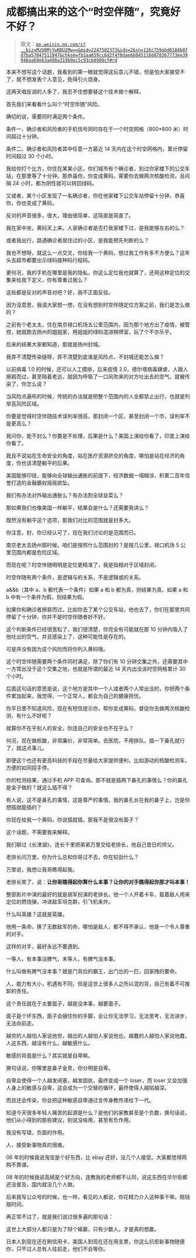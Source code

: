 # 成都搞出来的这个“时空伴随”，究竟好不好？

> 原文：[`mp.weixin.qq.com/s?__biz=MzU0MjYwNDU2Mw==&mid=2247502373&idx=2&sn=116c759abd6184b8fd7ba57047511947&chksm=fb1aa659cc6d2f4f8dae66045118dd78367773ee39948aa69e63a480a319b9ec5c93cb8980cf#rd`](http://mp.weixin.qq.com/s?__biz=MzU0MjYwNDU2Mw==&mid=2247502373&idx=2&sn=116c759abd6184b8fd7ba57047511947&chksm=fb1aa659cc6d2f4f8dae66045118dd78367773ee39948aa69e63a480a319b9ec5c93cb8980cf#rd)

本来不想写这个话题，我看到的第一眼就觉得这玩意儿不错，但是怕大家接受不了，就不想发表个人意见，免得引火烧身。

这两天唱反调的人多了，我忍不住想要替这个技术做个解释。

首先我们来看看什么叫个“时空伴随”风险。

确切的说，需要同时满足两个条件。

条件一、确诊者和风险者的手机信号同时存在于一个时空网格（800*800 米）时间超过十分钟。

条件二、确诊者和风险者其中任意一方最近 14 天内在这个时空网格内，累计停留时间超过 30 个小时。

我给你打个比方，你住在某某小区，你们城市有个确诊者，到过你家楼下的公交车站，在那里等了十分钟。那恭喜你，你变成黄码，需要你去做两次核酸检测，且间隔 24 小时，都为阴性就可以转回绿码。

又或者，某个小区发现了一名确诊者，你在他家楼下公交车站停留十分钟，恭喜你，你也变成了黄码。

反对的声音很多，很大，理由很简单，这简直是简直了。

我在家中坐，黄码天上来。人家确诊者是否打我家楼下过，是我能够左右的么？

或者我出行，路遇确诊者居住过的小区，是我能预先判断的么？

我也不想呀，就这么一点交叉，你给我一个黄码，想过我工作有多不方便么？这年头去超市都要出示绿码接种码行程码。

更何况，我的手机在哪里是我的隐私，你这么定位我也就算了，还用这种定位的交集来给我下定义，你有尊重过我么？

这些都是反对的声音对吧？好，我不正面反驳。

因为没意思，我请大家想一想，在没有想到时空伴随定位方案之前，我们是怎么做的？

之前有个老太太，住在南京禄口机场五公里范围内，因为那个地方出了疫情，被管控，她就跑去扬州的姐姐家，用姐姐的绿码混进棋牌室，玩了个不亦乐乎。

后来的结果大家都知道，那就是扬州封城。

我弄不清楚传染链呀，弄不清楚到底谁是风险点，不封城还能怎么做？

以前病毒 1.0 的时候，还可以人工摸排，后来疫情 2.0，德尔塔病毒肆虐，人跟人擦肩而过，甚至隔着老远，就因为呼吸了一口风吹来的对方吐出去的空气，就被传染了，你怎么说？

当风险点遍布的时候，传统的办法就是把整个范围内的人全都禁止出行，也就是列举高风险区域。

你要是觉得时空伴随技术误判率很高，那封闭一个区，甚至封闭一个市，误判率不是更高么？

我问你，能不封么？你要是不处理，后果是什么？美国上演给你看了，印度上演给你看了。

我且不说站在生命安全的角度，站在医疗资源挤兑的角度，哪怕是站在经济的角度，你也该清楚躺平的后果。

美国能够印钱，能够向全球输出通胀的前提下，经济数据一塌糊涂，积累二百年信誉打造的金融霸权摇摇欲坠。

我们有办法对外输出通胀么？有办法割全球韭菜么？

那如果我们也像美国一样躺平，结果会是什么？还需要我讲么？

既然没有躺平这个选项，那我们对比的范围就是封多大。

你注意，封，你已经认可了，现在我们讨论的是范围而已。

南京老太去扬州那时候，咱们是按照什么范围封的？是按几公里，禄口机场 5 公里范围内都是危险区域。

而现在呢？时空伴随明明是定位更精准了，我是指相对于区域封闭。

时空伴随有两个条件，是逻辑与的关系，不是逻辑或的关系。

a&&b（其中 a、b 都代表一个条件）如果 a 和 b 都为真，则结果为真，如果 a 和 b 中有一个条件为假，则结果为假。

如果你和确诊者擦肩而过，比如你去了某个公交车站，他也去了，你们在那里共同停留了十分钟，你并不是时空伴随者好不好。

这个判断条件已经很宽松了，我们很清楚，你完全有可能就在那 10 分钟内吸入了他吐出的空气，并且感染上了，这种可能性是存在的。

可是并没有因为这个风险而将你列入黄码哦。

这个时空伴随需要两个条件同时满足，除了你们有 10 分钟交集之外，还需要其中一方常出没于这个交集之地，也就是所谓的最近 14 天内出没该时空网格累计 30 个小时。

后面这句话的意思是说，这个地方是其中一个人或者两个人常出没的，你把两个条件累加起来，我觉得，一个正常人，都会为自己的健康担忧。

你平日里不知道风险，现在有短信提示你，帮你变成黄码，督促你去做两次核酸检测，有什么不好呢？

就算你不在乎别人的安全，你连自己的安全也不在乎么？

何况，现在做核酸，非常廉价，非常简单。去医院，不用排队，插一下鼻孔就行了，就这点事儿。

即便这个也还有更高科技的手段在尽量给大家提供便利，比如游动的核酸检测车，方便的如同招手停。

你的检测结果，通过手机 APP 可查询。那不就是插两下鼻孔的事情么？你的鼻孔是金子做的？就这么插不得？

有人说，这不是鼻孔的事情，这是尊严的事情。我的鼻孔长在我的鼻子上，岂是你想插就能插的？

你现在给我一个黄码，你说插就插，那我不是很没有面子？

这个话题，不需要我来解释。

我们聊过《长津湖》，连长千里把弟弟万里交给老排长，他自己昔日的师父。

老排长问万里，你为什么总和你哥过不去，你在较劲什么？

万里说，我想让我哥瞧得起我。

老排长笑了，说：**让你哥瞧得起你算什么本事？让你的对手瞧得起你那才叫本事！**

整部影片中演的最好的就是胡军扮演的老排长。他一个人开着卡车，载着敌人用来定位的燃烧弹，冲进敌军坦克群，引飞机来炸。

什么叫英雄？这就是英雄。

他用一条命，换了无数敌军的命，哪怕是敌人，都不得不承认，他是一个令人尊重的对手。

这样的对手，最好永远不要遇到。

一等人，有本事没脾气，末等人，有脾气没本事。

什么叫做有脾气没本事？就是门背后的霸王，出门怂的一匹，回家拽的要命。

人，能力有大小，机遇有不同，但是这世上很多人之所以混的背，自己有着不可推卸的责任。

这个责任就在于太要面子，越是没本事，越要面子。

面子是个坏东西，面子会捆住你的手脚，会让你无法学习，无法思考，无法进步，无法向前走。

越穷的人越怕人家说他穷，越怂的人越怕人家说他怂，越蠢的人越怕人家说他蠢，人这东西，越没有什么，越敏感什么。

敏感的背面是什么？其实就是自卑嘛。

换句话说，你哪里是鼻子金贵，你分明是自卑。

自卑会使得一个人越发闭塞，越发固执，最终变成一个 loser，而 loser 又会加强人身上的敏感与自卑，这会成为一个交替的循环，最终使得人越陷越深。

而且还会传染，你会把这种敏感自卑通过言传身教传递给下一代。

知道今天很多年轻人痛苦的起源是什么？是他们的家教甚至是个负数，换句话说，他们从小得到的那些建议，别说没啥用，甚至有负作用。

我没有写错，负面的作用。

人，接受新事物真的很难。

06 年的时候我说淘宝是个好东西，比 ebay 还好，没几个人接受。大家都觉得网购不靠谱。

08 年的时候我说高频是个好方向，连教我的老师都不认同，说这东西在华尔街都还没普及，国内就没几个人做。

后来我写公众号的时候，也一样，看见的人都说，你花精力介入这种事干嘛，赔钱赔时间。

再正常不过了，就是我们说过很多遍的那句话：

这世上大部分人都只是为了辩个输赢，只有少数人，才是真的想赢。

日本人到现在还在刷信用卡，美国人到现在还在用支票，你这么抗拒新事物随便你，只不过人总有人往前走，他们不会等你。